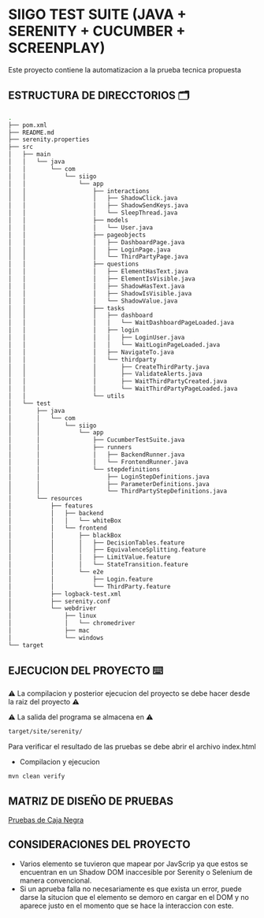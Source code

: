 # SIIGO TEST SUITE (JAVA + SERENITY + CUCUMBER + SCREENPLAY)
Este proyecto contiene la automatizacion a la prueba tecnica propuesta 

## ESTRUCTURA DE DIRECCTORIOS 🗂️
```bash
.
├── pom.xml
├── README.md
├── serenity.properties
├── src
│   ├── main
│   │   └── java
│   │       └── com
│   │           └── siigo
│   │               └── app
│   │                   ├── interactions
│   │                   │   ├── ShadowClick.java
│   │                   │   ├── ShadowSendKeys.java
│   │                   │   └── SleepThread.java
│   │                   ├── models
│   │                   │   └── User.java
│   │                   ├── pageobjects
│   │                   │   ├── DashboardPage.java
│   │                   │   ├── LoginPage.java
│   │                   │   └── ThirdPartyPage.java
│   │                   ├── questions
│   │                   │   ├── ElementHasText.java
│   │                   │   ├── ElementIsVisible.java
│   │                   │   ├── ShadowHasText.java
│   │                   │   ├── ShadowIsVisible.java
│   │                   │   └── ShadowValue.java
│   │                   ├── tasks
│   │                   │   ├── dashboard
│   │                   │   │   └── WaitDashboardPageLoaded.java
│   │                   │   ├── login
│   │                   │   │   ├── LoginUser.java
│   │                   │   │   └── WaitLoginPageLoaded.java
│   │                   │   ├── NavigateTo.java
│   │                   │   └── thirdparty
│   │                   │       ├── CreateThirdParty.java
│   │                   │       ├── ValidateAlerts.java
│   │                   │       ├── WaitThirdPartyCreated.java
│   │                   │       └── WaitThirdPartyPageLoaded.java
│   │                   └── utils
│   └── test
│       ├── java
│       │   └── com
│       │       └── siigo
│       │           └── app
│       │               ├── CucumberTestSuite.java
│       │               ├── runners
│       │               │   ├── BackendRunner.java
│       │               │   └── FrontendRunner.java
│       │               └── stepdefinitions
│       │                   ├── LoginStepDefinitions.java
│       │                   ├── ParameterDefinitions.java
│       │                   └── ThirdPartyStepDefinitions.java
│       └── resources
│           ├── features
│           │   ├── backend
│           │   │   └── whiteBox
│           │   └── frontend
│           │       ├── blackBox
│           │       │   ├── DecisionTables.feature
│           │       │   ├── EquivalenceSplitting.feature
│           │       │   ├── LimitValue.feature
│           │       │   └── StateTransition.feature
│           │       └── e2e
│           │           ├── Login.feature
│           │           └── ThirdParty.feature
│           ├── logback-test.xml
│           ├── serenity.conf
│           └── webdriver
│               ├── linux
│               │   └── chromedriver
│               ├── mac
│               └── windows
└── target
```

## EJECUCION DEL PROYECTO ⌨️
⚠️ La compilacion y posterior ejecucion del proyecto se debe hacer desde la raiz del proyecto ⚠️

⚠️ La salida del programa se almacena en ⚠️
```bash
target/site/serenity/
```
Para verificar el resultado de las pruebas se debe abrir el archivo index.html

* Compilacion y ejecucion
```bash
mvn clean verify
```

## MATRIZ DE DISEÑO DE PRUEBAS
[Pruebas de Caja Negra](https://docs.google.com/spreadsheets/d/e/2PACX-1vTsTp2wyT1yzfBx3pP7bpsRLO8hzkkj-t5_w8uVrh21xh2E9U_Uue6FHK0olVY1aSEz90i4Kb6FUI37/pubhtml)

## CONSIDERACIONES DEL PROYECTO
* Varios elemento se tuvieron que mapear por JavScrip ya que estos se encuentran en un Shadow DOM inaccesible por Serenity o Selenium de manera convencional.
* Si un aprueba falla no necesariamente es que exista un error, puede darse la situcion que el elemento se demoro en cargar en el DOM y no aparece justo en el momento que se hace la interaccion con este.